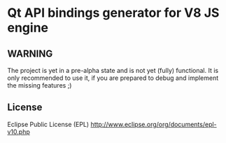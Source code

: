 Qt API bindings generator for V8 JS engine
==========================================

WARNING
-------

The project is yet in a pre-alpha state and is not yet (fully) functional.
It is only recommended to use it, if you are prepared to debug and implement the missing features ;)


License
-------

Eclipse Public License (EPL) http://www.eclipse.org/org/documents/epl-v10.php


